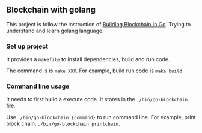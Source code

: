 ## Blockchain with golang

This project is follow the instruction of [Building Blockchain in Go](https://jeiwan.net/posts/building-blockchain-in-go-part-1/). Trying to understand and learn golang language.

### Set up project

It provides a `makefile` to install dependencies, build and run code.

The command is is `make XXX`. For example, build run code is `make build`

### Command line usage

It needs to first build a execute code. It stores in the `./bin/go-blockchain` file.

Use `./bin/go-blockchain {command}` to run command line. For example, print block chain: `./bin/go-blockchain printchain`.
